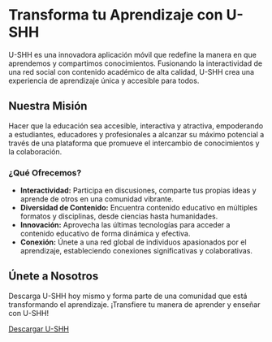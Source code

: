 # Transforma tu Aprendizaje con U-SHH

U-SHH es una innovadora aplicación móvil que redefine la manera en que aprendemos y compartimos conocimientos. Fusionando la interactividad de una red social con contenido académico de alta calidad, U-SHH crea una experiencia de aprendizaje única y accesible para todos.

## Nuestra Misión
Hacer que la educación sea accesible, interactiva y atractiva, empoderando a estudiantes, educadores y profesionales a alcanzar su máximo potencial a través de una plataforma que promueve el intercambio de conocimientos y la colaboración.

### ¿Qué Ofrecemos?
- **Interactividad:** Participa en discusiones, comparte tus propias ideas y aprende de otros en una comunidad vibrante.
- **Diversidad de Contenido:** Encuentra contenido educativo en múltiples formatos y disciplinas, desde ciencias hasta humanidades.
- **Innovación:** Aprovecha las últimas tecnologías para acceder a contenido educativo de forma dinámica y efectiva.
- **Conexión:** Únete a una red global de individuos apasionados por el aprendizaje, estableciendo conexiones significativas y colaborativas.

## Únete a Nosotros
Descarga U-SHH hoy mismo y forma parte de una comunidad que está transformando el aprendizaje. ¡Transfiere tu manera de aprender y enseñar con U-SHH!

[Descargar U-SHH](#) <!-- Aquí iría el enlace a la descarga de la aplicación -->
